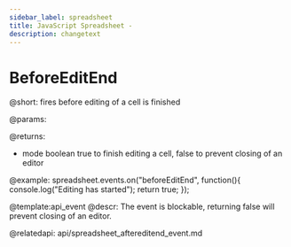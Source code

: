 ```yaml
---
sidebar_label: spreadsheet
title: JavaScript Spreadsheet - 
description: changetext
---
```


BeforeEditEnd
=====================

@short: 
	fires before editing of a cell is finished
    
@params:

@returns:
- mode		boolean		true to finish editing a cell, false to prevent closing of an editor

@example:
spreadsheet.events.on("beforeEditEnd", function(){
 	console.log("Editing has started");
    return true;
});


@template:api_event
@descr:
The event is blockable, returning false will prevent closing of an editor.


@relatedapi:
	api/spreadsheet_aftereditend_event.md
